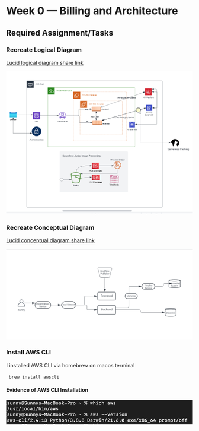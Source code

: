 # Week 0 — Billing and Architecture

## Required Assignment/Tasks

### Recreate Logical Diagram

[Lucid logical diagram share link](https://lucid.app/lucidchart/ae85a0df-1771-4f2f-ac7a-27595d97518f/edit?viewport_loc=-22%2C30%2C1734%2C1166%2C0_0&invitationId=inv_c3f686e0-b533-4e85-9534-50774652ec2a)

![Logical Diagram](../images/crudder_logical_diagram.png)

### Recreate Conceptual Diagram
[Lucid conceptual diagram share link](https://lucid.app/lucidchart/60eb3ae7-3875-4389-988b-5753ed802e9b/edit?invitationId=inv_0da278d8-f060-4685-8ace-aa0002a2ff7a)

![Conceptrual Diagram](../images/crudder_conceptual_diagram.png)

### Install AWS CLI

I installed AWS CLI via homebrew on macos terminal

```
 brew install awscli
 ```

#### Evidence of AWS CLI Installation
![awscli](../images/aws-cli.png)



